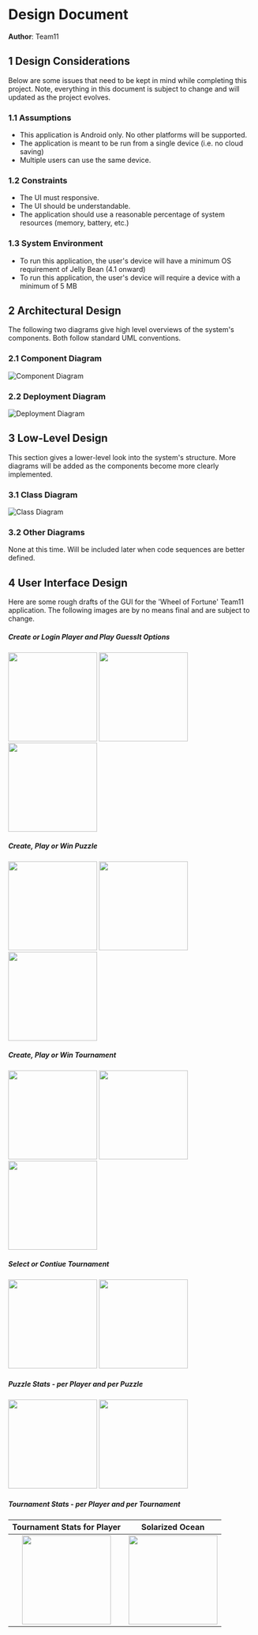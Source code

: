 # Design Document

**Author**: Team11

## 1 Design Considerations

Below are some issues that need to be kept in mind while completing this project. Note, everything in this document is subject to change and will updated as the project evolves. 

### 1.1 Assumptions

* This application is Android only. No other platforms will be supported.
* The application is meant to be run from a single device (i.e. no cloud saving)
* Multiple users can use the same device.

### 1.2 Constraints

* The UI must responsive. 
* The UI should be understandable.
* The application should use a reasonable percentage of system resources (memory, battery, etc.)

### 1.3 System Environment

* To run this application, the user's device will have a minimum OS requirement of Jelly Bean (4.1 onward)
* To run this application, the user's device will require a device with a minimum of 5 MB

## 2 Architectural Design

The following two diagrams give high level overviews of the system's components. Both follow standard UML conventions. 

### 2.1 Component Diagram

![Component Diagram](../Design-Team/Resources/component-diagram.png)

### 2.2 Deployment Diagram

![Deployment Diagram](../Design-Team/Resources/deployment-diagram.png)

## 3 Low-Level Design

This section gives a lower-level look into the system's structure. More diagrams will be added as the components become more clearly implemented. 

### 3.1 Class Diagram

![Class Diagram](../Design-Team/design-team.png)

### 3.2 Other Diagrams

None at this time. Will be included later when code sequences are better defined. 

## 4 User Interface Design

Here are some rough drafts of the GUI for the 'Wheel of Fortune' Team11 application. The following images are by no means final and are subject to change. 

##### Create or Login Player and Play GuessIt Options
<img src="../Design-Team/Resources/Beta-Mockups/login.png" width="180">
<img src="../Design-Team/Resources/Beta-Mockups/create_player.png" width="180">
<img src="../Design-Team/Resources/Beta-Mockups/play_guessit.png" width="180">

##### Create, Play or Win Puzzle
<img src="../Design-Team/Resources/Beta-Mockups/create_puzzle.png" width="180">
<img src="../Design-Team/Resources/Beta-Mockups/play_puzzle.png" width="180">
<img src="../Design-Team/Resources/Beta-Mockups/won_puzzle.png" width="180">

##### Create, Play or Win Tournament
<img src="../Design-Team/Resources/Beta-Mockups/create_tournament.png" width="180">
<img src="../Design-Team/Resources/Beta-Mockups/play_tournament.png" width="180">
<img src="../Design-Team/Resources/Beta-Mockups/won_tournament.png" width="180">

##### Select or Contiue Tournament
<img src="../Design-Team/Resources/Beta-Mockups/select_tournament.png" width="180">
<img src="../Design-Team/Resources/Beta-Mockups/select_continue_tournament.png" width="180">

##### Puzzle Stats - per Player and per Puzzle
<img src="../Design-Team/Resources/Beta-Mockups/player_puzzle_stats.png" width="180">
<img src="../Design-Team/Resources/Beta-Mockups/puzzle_stats.png" width="180">

##### Tournament Stats - per Player and per Tournament
Tournament Stats for Player |  Solarized Ocean
:--------------------------:|:-------------------------:
<img src="../Design-Team/Resources/Beta-Mockups/player_tournament_stats.png" width="180">  | <img src="../Design-Team/Resources/Beta-Mockups/tournament_stats.png" width="180">
